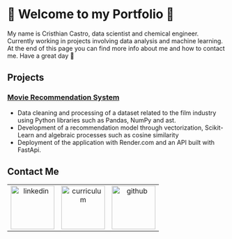 
# 👾 Welcome to my Portfolio 🤖
My name is Cristhian Castro, data scientist and chemical engineer. Currently working in projects involving data analysis and machine learning. At the end of this  page you can find more info about me and how to contact me. Have a great day 🚀 


## Projects

### [Movie Recommendation System](https://github.com/cristhianc001/movie-recommendation-system)
- Data cleaning and processing of a dataset related to the film industry using Python
libraries such as Pandas, NumPy and ast.
- Development of a recommendation model through vectorization, Scikit-Learn and
algebraic processes such as cosine similarity
- Deployment of the application with Render.com and an API built with FastApi.

## Contact Me
<table align="center">
  <tr>
    <td align="center">
      <a href="https://www.linkedin.com/in/cristhiancastro/" target="_blank" rel="noreferrer">
        <img src="https://www.vectorlogo.zone/logos/linkedin/linkedin-tile.svg" alt="linkedin" width="100" height="100"/>
      </a>
    </td>
    <td align="center">
      <a href="https://github.com/cristhianc001/cristhianc001/blob/e4f61771aafcc6b11d63f916c93f7ec218b230d6/Cristhian%20Castro%20CV-En.pdf?raw=true" target="_blank" rel="noreferrer">
        <img src="https://www.vectorlogo.zone/logos/adobe_acrobat/adobe_acrobat-tile.svg" alt="curriculum" width="100" height="100"/>
      </a>
    </td>
    <td align="center">
      <a href="https://github.com/cristhianc001" target="_blank" rel="noreferrer">
        <img src="https://www.vectorlogo.zone/logos/github/github-icon.svg" alt="github" width="100" height="100"/>
      </a>
    </td>
  </tr>
</table>

